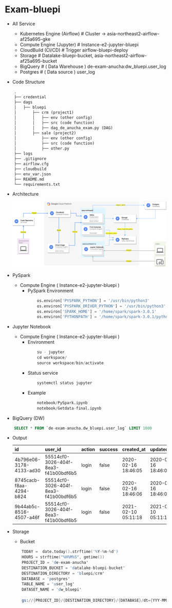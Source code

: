 # Exam-bluepi

* All Service
    *   Kubernetes Engine (Airflow)            # Cluster -> asia-northeast2-airflow-af25a695-gke
    *   Compute Engine (Jupyter)               # Instance-e2-jupyter-bluepi
    *   CloudBuild (CI/CD)                     # Trigger airflow-bluepi-deploy
    *   Storage                                # Datalake-bluepi-bucket, asia-northeast2-airflow-af25a695-bucket
    *   BigQuery                               # ( Data Warehouse ) de-exam-anucha:dw_bluepi.user_log
    *   Postgres                               # ( Data source ) user_log

* Code Structure
```
    .
    ├── credential
    ├── dags
    │   ├── bluepi
    │       ├── crm (project1)
    │       │   ├── env (other config)
    │       │   ├── src (code function)
    │       │   ├── dag_de_anucha_exam.py (DAG)
    │       ├── sale (project2)
    │           ├── env (other config)
    │           ├── src (code function)
    │           ├── other.py
    ├── logs
    ├── .gitignore
    ├── airflow.cfg
    ├── cloudbuild
    ├── env_var.json
    ├── README.md
    └── requirements.txt
```


* Architecture

    ![picture](images/work-flow.png)

* PySpark
    *   Compute Engine ( Instance-e2-jupyter-bluepi )
        *   PySpark Environment
            ```python
                os.environ['PYSPARK_PYTHON'] = '/usr/bin/python3'
                os.environ['PYSPARK_DRIVER_PYTHON'] = '/usr/bin/python3'
                os.environ['SPARK_HOME'] = '/home/spark/spark-3.0.1'
                os.environ['PYTHONPATH'] = '/home/spark/spark-3.0.1/python/lib/py4j-0.10.9-src.zip:/home/spark/spark-3.0.1/python/:'
            ```

* Jupyter Notebook
    *   Compute Engine ( Instance-e2-jupyter-bluepi )
        *   Environment
            ```s
                su - jupyter
                cd workspace/
                source workspace/bin/activate
            ```
        *  Status service
            ```s
                systemctl status jupyter
            ```
        *   Example
            ```s
                notebook/PySpark.ipynb
                notebook/Getdata-final.ipynb
            ```

* BigQuery (DW)

```sql
    SELECT * FROM `de-exam-anucha.dw_bluepi.user_log` LIMIT 1000
```
*  Output

    | id                      |  user_id                               |  action |  success |  created_at           |  updated_at
    | ----------------------- |  ------------------------------------  |  -----  |  -----  |  -------------------  |  ---------------------|
    | 4b796e06-3178-4133-ad30 |  55514cf0-3026-404f-8ea3-f41b00bdf6b5  |  login  |  false  |  2020-02-16 18:46:05  |  2020-02-16 18:46:05  |
    | 8745cacb-f8aa-4294-b824 |  55514cf0-3026-404f-8ea3-f41b00bdf6b5  |  login  |  false  |  2020-02-16 18:46:06  |  2020-02-16 18:46:06  |
    | 9b44ab5c-8516-4507-a46f |  55514cf0-3026-404f-8ea3-f41b00bdf6b5  |  login  |  false  |  2021-02-10 05:11:18  |  2021-02-10 05:11:18  |

* Storage
    *  Bucket
    ```s
        TODAY =  date.today().strftime('%Y-%m-%d')
        HOURS = strftime("%H%M%S", gmtime())
        PROJECT_ID = 'de-exam-anucha'
        DESTINATION_BUCKET = 'datalake-bluepi-bucket'
        DESTINATION_DIRECTORY = 'bluepi/crm'
        DATABASE = 'postgres'
        TABLE_NAME = 'user_log'
        DATASET_NAME = 'dw_bluepi'

        gs://{PROJECT_ID}/{DESTINATION_DIRECTORY}/{DATABASE}/dt={YYY-MM-DD}/{TABLE_NAME}-{TODAY}.csv
    ```